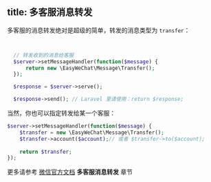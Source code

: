 title: 多客服消息转发
---


多客服的消息转发绝对是超级的简单，转发的消息类型为 `transfer`：

```php


  // 转发收到的消息给客服
  $server->setMessageHandler(function($message) {
      return new \EasyWeChat\Message\Transfer();
  });

  $response = $server->serve();

  $response->send(); // Laravel 里请使用：return $response;
```

当然，你也可以指定转发给某一个客服：

```php
$server->setMessageHandler(function($message) {
    $transfer = new \EasyWeChat\Message\Transfer();
    $transfer->account($account);// 或者 $transfer->to($account);
    
    return $transfer;
});
```

更多请参考 [微信官方文档](http://mp.weixin.qq.com/wiki/) **多客服消息转发** 章节
